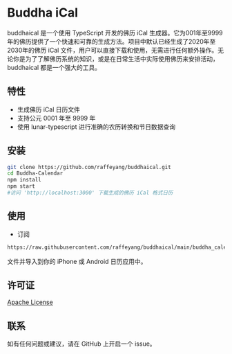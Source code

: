 # Buddha iCal

buddhaical 是一个使用 TypeScript 开发的佛历 iCal 生成器。它为001年至9999年的佛历提供了一个快速和可靠的生成方法。项目中默认已经生成了2020年至2030年的佛历 iCal 文件，用户可以直接下载和使用，无需进行任何额外操作。无论你是为了了解佛历系统的知识，或是在日常生活中实际使用佛历来安排活动，buddhaical 都是一个强大的工具。

## 特性

-   生成佛历 iCal 日历文件
-   支持公元 0001 年至 9999 年
-   使用 lunar-typescript 进行准确的农历转换和节日数据查询

## 安装

```bash
git clone https://github.com/raffeyang/buddhaical.git
cd Buddha-Calendar
npm install
npm start
#访问 'http://localhost:3000' 下载生成的佛历 iCal 格式日历
```
## 使用
- 订阅
```bash
https://raw.githubusercontent.com/raffeyang/buddhaical/main/buddha_calendar.ics
```
文件并导入到你的 iPhone 或 Android 日历应用中。

## 许可证
[Apache License](LICENSE)

## 联系
如有任何问题或建议，请在 GitHub 上开启一个 issue。
